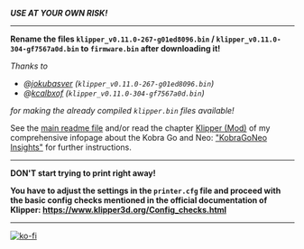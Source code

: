***USE AT YOUR OWN RISK!***

---

**Rename the files `klipper_v0.11.0-267-g01ed8096.bin` / `klipper_v0.11.0-304-gf7567a0d.bin` to `firmware.bin` after downloading it!**  

*Thanks to*  
- *@[jokubasver](https://github.com/jokubasver) (`klipper_v0.11.0-267-g01ed8096.bin`)*  
- *@[kcalbxof](https://github.com/kcalbxof) (`klipper_v0.11.0-304-gf7567a0d.bin`)*

*for making the already compiled `klipper.bin` files available!*  

See the [main readme file](../README.md) and/or read the chapter [Klipper (Mod)](https://1coderookie.github.io/KobraGoNeoInsights/firmware/fw_klipper/) of my comprehensive infopage about the Kobra Go and Neo: ["KobraGoNeo Insights"](https://1coderookie.github.io/KobraGoNeoInsights/) for further instructions.

---

**DON'T start trying to print right away!**  
  
**You have to adjust the settings in the `printer.cfg` file and proceed with the basic config checks mentioned in the official documentation of Klipper: https://www.klipper3d.org/Config_checks.html**

---

[![ko-fi](https://ko-fi.com/img/githubbutton_sm.svg)](https://ko-fi.com/U6U5NPB51)  
